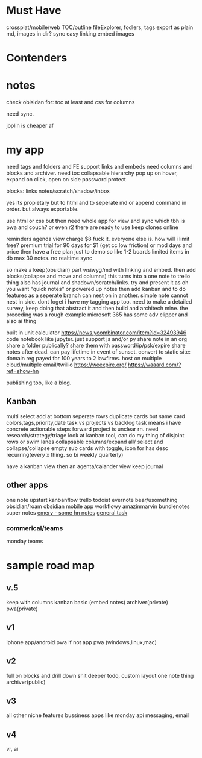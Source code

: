# Must Have
crossplat/mobile/web 
TOC/outline
fileExplorer, fodlers, tags
export as plain md, images in dir?
sync
easy linking
embed images

# Contenders

# notes 
check obisidan for:
toc at least
and css for columns 

need sync.

joplin is cheaper af


# my app 
need tags and folders and FE
support links and embeds 
need columns and blocks and archiver.
need toc
collapsable hierarchy
pop up on hover, expand on click, open on side
password protect

blocks:
    links
    notes/scratch/shadow/inbox

yes its propietary
but to html and to seperate md
or append command in order.
but always exportable.

use html or css
but then need whole app for view and sync 
which tbh is pwa and couch? or even r2
there are ready to use keep clones online

reminders
agenda view
charge $8 fuck it. everyone else is.
how will i limit free?
premium trial for 90 days for $1 (get cc low friction) or mod days and price
then have a free plan just to demo so like 1-2 boards limited items in db
max 30 notes. no realtime sync

so make a keep(obsidian) part
wsiwyg/md with linking and embed.
then add blocks(collapse and move and columns)
this turns into a one note to trello thing
also has journal and shadown/scratch/links.
try and present it as oh you want "quick notes" or powered up notes
then add kanban and to do features as a seperate branch
can nest on in another. simple note cannot nest in side.
dont foget i have my tagging app too.
need to make a detailed survey, keep doing that
abstract it and then build and architech mine.
the preceding was a rough example
microsoft 365 has some adv clipper and also ai thing

built in unit calculator
https://news.ycombinator.com/item?id=32493946
code notebook like jupyter. just support js and/or py
share note in an org
share a folder publically?
share them with password/ip/psk/expire
share notes after dead. can pay lifetime
in event of sunset. convert to static site:
domain reg payed for 100 years to 2 lawfirms.
host on multiple cloud/multiple email/twillio
https://weexpire.org/
https://waaard.com/?ref=show-hn

publishing too, like a blog. 

## Kanban
multi select
add at bottom
seperate rows
duplicate cards but same
card colors,tags,priority,date
task vs projects vs backlog
    task means i have concrete actionable steps forward
    project is unclear rn. need research/strategy/triage
look at kanban tool, can do my thing of disjoint rows
or swim lanes
collapsable columns/expand all/ select and collapse/collapse empty
sub cards with toggle, icon for has desc
recurring(every x thing. so bi weekly quarterly)


have a kanban view
then an agenta/calander view
keep
journal


## other apps
one note
upstart
kanbanflow
trello
todoist
evernote
bear/usomething
obsidian/roam
obsidian mobile app
workflowy
amazinmarvin
bundlenotes
super notes
[emery - some hn notes](https://news.ycombinator.com/item?id=32313583)
[general task](https://news.ycombinator.com/item?id=33658763)

### commerical/teams
monday
teams



# sample road map

## v.5 
keep with columns
kanban basic (embed notes)
archiver(private)
pwa(private)
## v1
iphone app/android pwa if not app
pwa (windows,linux,mac)
## v2
full on blocks and drill down shit
deeper todo, custom layout one note thing
archiver(public)
## v3
all other niche features
bussiness apps like monday
api
messaging, email
## v4
vr, ai
